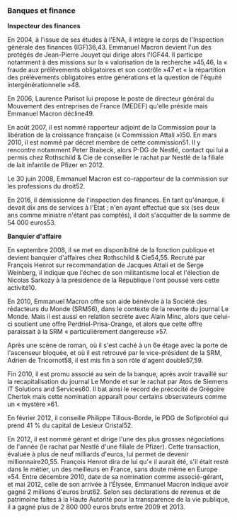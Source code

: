 

### Banques et finance


**Inspecteur des finances**

En 2004, à l'issue de ses études à l'ENA, il intègre le corps de l'Inspection générale des finances (IGF)36,43. Emmanuel Macron devient l'un des protégés de Jean-Pierre Jouyet qui dirige alors l'IGF44. Il participe notamment à des missions sur la « valorisation de la recherche »45,46, la « fraude aux prélèvements obligatoires et son contrôle »47 et « la répartition des prélèvements obligatoires entre générations et la question de l'équité intergénérationnelle »48.

En 2006, Laurence Parisot lui propose le poste de directeur général du Mouvement des entreprises de France (MEDEF) qu'elle préside mais Emmanuel Macron décline49.

En août 2007, il est nommé rapporteur adjoint de la Commission pour la libération de la croissance française (« Commission Attali »)50. En mars 2010, il est nommé par décret membre de cette commission51. Il y rencontre notamment Peter Brabeck, alors P-DG de Nestlé, contact qui lui a permis chez Rothschild & Cie de conseiller le rachat par Nestlé de la filiale de lait infantile de Pfizer en 2012.

Le 30 juin 2008, Emmanuel Macron est co-rapporteur de la commission sur les professions du droit52.

En 2016, il démissionne de l'inspection des finances. En tant qu'énarque, il devait dix ans de services à l'État ; n'en ayant effectué que six (ses deux ans comme ministre n'étant pas comptés), il doit s'acquitter de la somme de 54 000 euros53.

**Banquier d'affaire**

En septembre 2008, il se met en disponibilité de la fonction publique et devient banquier d'affaires chez Rothschild & Cie54,55. Recruté par François Henrot sur recommandation de Jacques Attali et de Serge Weinberg, il indique que l'échec de son militantisme local et l'élection de Nicolas Sarkozy à la présidence de la République l'ont poussé vers cette activité10.

En 2010, Emmanuel Macron offre son aide bénévole à la Société des rédacteurs du Monde (SRM56), dans le contexte de la revente du journal Le Monde. Mais il est aussi en relation secrète avec Alain Minc, alors que celui-ci soutient une offre Perdriel-Prisa-Orange, et alors que cette offre paraissait à la SRM « particulièrement dangereuse »57.

Après une scène de roman, où il s'est caché à un 6e étage avec la porte de l'ascenseur bloquée, et où il est retrouvé par le vice-président de la SRM, Adrien de Tricornot58, il est mis fin à son rôle d'agent double57,59.

Fin 2010, il est promu associé au sein de la banque, après avoir travaillé sur la recapitalisation du journal Le Monde et sur le rachat par Atos de Siemens IT Solutions and Services60. Il bat ainsi le record de précocité de Grégoire Chertok mais cette nomination apparaît pour certains observateurs comme un « mystère »61.

En février 2012, il conseille Philippe Tillous-Borde, le PDG de Sofiprotéol qui prend 41 % du capital de Lesieur Cristal52.

En 2012, il est nommé gérant et dirige l'une des plus grosses négociations de l'année (le rachat par Nestlé d'une filiale de Pfizer). Cette transaction, évaluée à plus de neuf milliards d'euros, lui permet de devenir millionnaire20,55. François Henrot dira de lui qu'« il aurait été, s'il était resté dans le métier, un des meilleurs en France, sans doute même en Europe »54. Entre décembre 2010, date de sa nomination comme associé-gérant, et mai 2012, celle de son arrivée à l'Élysée, Emmanuel Macron indique avoir gagné 2 millions d'euros brut62. Selon ses déclarations de revenus et de patrimoine faites à la Haute Autorité pour la transparence de la vie publique, il a gagné plus de 2 800 000 euros bruts entre 2009 et 2013.



